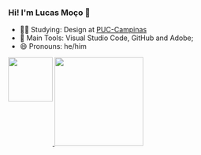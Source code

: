 ### Hi! I'm Lucas Moço  👋

- 👨‍🎓 Studying: Design at [PUC-Campinas](https://www.puc-campinas.edu.br/)
- 🎒 Main Tools: Visual Studio Code, GitHub and Adobe;
- 😄 Pronouns: he/him

<a href="https://github.com/mocolucas/mocolucas">
  <img height= 90em , align= 'top' src = "https://github-readme-stats.vercel.app/api/top-langs/?username=mocolucas&theme=dracula" />
</a>
<a href="https://github.com/ricarthlima/mocolucas">
  <img height= 180em src = "https://github-readme-stats.vercel.app/api?username=mocolucas&show_icons=true&theme=dracula" />
</a>
